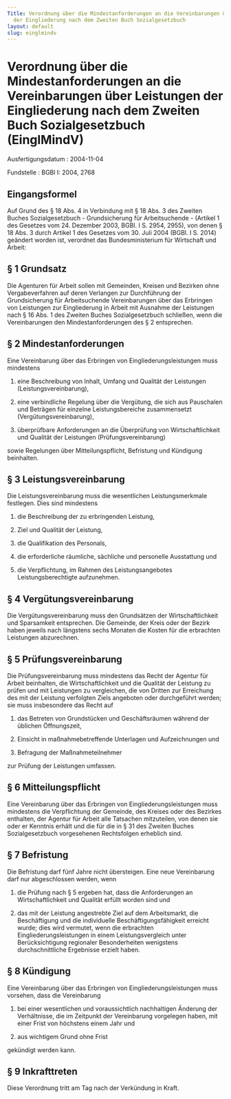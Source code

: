 ```yaml
---
Title: Verordnung über die Mindestanforderungen an die Vereinbarungen über Leistungen
  der Eingliederung nach dem Zweiten Buch Sozialgesetzbuch
layout: default
slug: einglmindv
---
```


# Verordnung über die Mindestanforderungen an die Vereinbarungen über Leistungen der Eingliederung nach dem Zweiten Buch Sozialgesetzbuch (EinglMindV)

Ausfertigungsdatum
:   2004-11-04

Fundstelle
:   BGBl I: 2004, 2768



## Eingangsformel

Auf Grund des § 18 Abs. 4 in Verbindung mit § 18 Abs. 3 des Zweiten
Buches Sozialgesetzbuch - Grundsicherung für Arbeitsuchende - (Artikel
1 des Gesetzes vom 24. Dezember 2003, BGBl. I S. 2954, 2955), von
denen § 18 Abs. 3 durch Artikel 1 des Gesetzes vom 30. Juli 2004
(BGBl. I S. 2014) geändert worden ist, verordnet das Bundesministerium
für Wirtschaft und Arbeit:


## § 1 Grundsatz

Die Agenturen für Arbeit sollen mit Gemeinden, Kreisen und Bezirken
ohne Vergabeverfahren auf deren Verlangen zur Durchführung der
Grundsicherung für Arbeitsuchende Vereinbarungen über das Erbringen
von Leistungen zur Eingliederung in Arbeit mit Ausnahme der Leistungen
nach § 16 Abs. 1 des Zweiten Buches Sozialgesetzbuch schließen, wenn
die Vereinbarungen den Mindestanforderungen des § 2 entsprechen.


## § 2 Mindestanforderungen

Eine Vereinbarung über das Erbringen von Eingliederungsleistungen muss
mindestens

1.  eine Beschreibung von Inhalt, Umfang und Qualität der Leistungen
    (Leistungsvereinbarung),


2.  eine verbindliche Regelung über die Vergütung, die sich aus Pauschalen
    und Beträgen für einzelne Leistungsbereiche zusammensetzt
    (Vergütungsvereinbarung),


3.  überprüfbare Anforderungen an die Überprüfung von Wirtschaftlichkeit
    und Qualität der Leistungen (Prüfungsvereinbarung)



sowie Regelungen über Mitteilungspflicht, Befristung und Kündigung
beinhalten.


## § 3 Leistungsvereinbarung

Die Leistungsvereinbarung muss die wesentlichen Leistungsmerkmale
festlegen. Dies sind mindestens

1.  die Beschreibung der zu erbringenden Leistung,


2.  Ziel und Qualität der Leistung,


3.  die Qualifikation des Personals,


4.  die erforderliche räumliche, sächliche und personelle Ausstattung und


5.  die Verpflichtung, im Rahmen des Leistungsangebotes
    Leistungsberechtigte aufzunehmen.





## § 4 Vergütungsvereinbarung

Die Vergütungsvereinbarung muss den Grundsätzen der Wirtschaftlichkeit
und Sparsamkeit entsprechen. Die Gemeinde, der Kreis oder der Bezirk
haben jeweils nach längstens sechs Monaten die Kosten für die
erbrachten Leistungen abzurechnen.


## § 5 Prüfungsvereinbarung

Die Prüfungsvereinbarung muss mindestens das Recht der Agentur für
Arbeit beinhalten, die Wirtschaftlichkeit und die Qualität der
Leistung zu prüfen und mit Leistungen zu vergleichen, die von Dritten
zur Erreichung des mit der Leistung verfolgten Ziels angeboten oder
durchgeführt werden; sie muss insbesondere das Recht auf

1.  das Betreten von Grundstücken und Geschäftsräumen während der üblichen
    Öffnungszeit,


2.  Einsicht in maßnahmebetreffende Unterlagen und Aufzeichnungen und


3.  Befragung der Maßnahmeteilnehmer



zur Prüfung der Leistungen umfassen.


## § 6 Mitteilungspflicht

Eine Vereinbarung über das Erbringen von Eingliederungsleistungen muss
mindestens die Verpflichtung der Gemeinde, des Kreises oder des
Bezirkes enthalten, der Agentur für Arbeit alle Tatsachen mitzuteilen,
von denen sie oder er Kenntnis erhält und die für die in § 31 des
Zweiten Buches Sozialgesetzbuch vorgesehenen Rechtsfolgen erheblich
sind.


## § 7 Befristung

Die Befristung darf fünf Jahre nicht übersteigen. Eine neue
Vereinbarung darf nur abgeschlossen werden, wenn

1.  die Prüfung nach § 5 ergeben hat, dass die Anforderungen an
    Wirtschaftlichkeit und Qualität erfüllt worden sind und


2.  das mit der Leistung angestrebte Ziel auf dem Arbeitsmarkt, die
    Beschäftigung und die individuelle Beschäftigungsfähigkeit erreicht
    wurde; dies wird vermutet, wenn die erbrachten
    Eingliederungsleistungen in einem Leistungsvergleich unter
    Berücksichtigung regionaler Besonderheiten wenigstens
    durchschnittliche Ergebnisse erzielt haben.





## § 8 Kündigung

Eine Vereinbarung über das Erbringen von Eingliederungsleistungen muss
vorsehen, dass die Vereinbarung

1.  bei einer wesentlichen und voraussichtlich nachhaltigen Änderung der
    Verhältnisse, die im Zeitpunkt der Vereinbarung vorgelegen haben, mit
    einer Frist von höchstens einem Jahr und


2.  aus wichtigem Grund ohne Frist



gekündigt werden kann.


## § 9 Inkrafttreten

Diese Verordnung tritt am Tag nach der Verkündung in Kraft.

